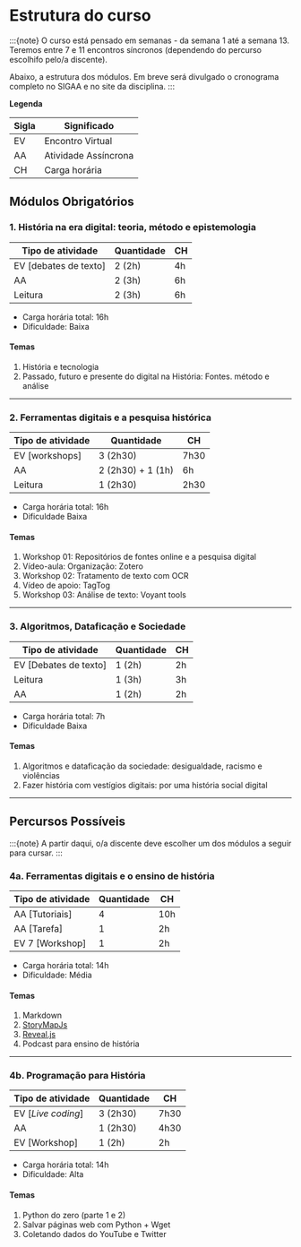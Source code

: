 # Estrutura do curso

:::{note}
O curso está pensado em semanas - da semana 1 até a semana 13. Teremos entre 7 e 11 encontros síncronos (dependendo do percurso escolhifo pelo/a discente).

Abaixo, a estrutura dos módulos. Em breve será divulgado o cronograma completo no SIGAA e no site da disciplina. 
:::

**Legenda**

| Sigla | Significado          |
| ----- | -------------------- |
| EV    | Encontro Virtual     |
| AA    | Atividade Assíncrona |
| CH    | Carga horária        |

## Módulos Obrigatórios

### 1. História na era digital: teoria, método e epistemologia

| Tipo de atividade     | Quantidade | CH   |
| --------------------- | ---------- | ---- |
| EV [debates de texto] | 2 (2h)     | 4h   |
| AA                    | 2 (3h)     | 6h   |
| Leitura               | 2 (3h)     | 6h   |

* Carga horária total: 16h
* Dificuldade: Baixa

#### Temas

1. História e tecnologia
2. Passado, futuro e presente do digital na História: Fontes. método e análise

---

### 2. Ferramentas digitais e a pesquisa histórica

| Tipo de atividade | Quantidade        | CH   |
| ----------------- | ----------------- | ---- |
| EV [workshops]    | 3 (2h30)          | 7h30 |
| AA                | 2 (2h30) + 1 (1h) | 6h |
| Leitura           | 1 (2h30)            | 2h30   |

* Carga horária total: 16h
* Dificuldade Baixa

#### Temas

1. Workshop 01: Repositórios de fontes online e a pesquisa digital
2. Vídeo-aula: Organização: Zotero
3. Workshop 02: Tratamento de texto com OCR
4. Vídeo de apoio: TagTog
5. Workshop 03: Análise de texto: Voyant tools

---

### 3. Algoritmos, Dataficação e Sociedade

| Tipo de atividade     | Quantidade | CH   |
| --------------------- | ---------- | ---- |
| EV [Debates de texto] | 1 (2h)     | 2h   |
| Leitura               | 1 (3h)     | 3h   |
| AA                    | 1 (2h)     | 2h   |

* Carga horária total: 7h
* Dificuldade Baixa

#### Temas

1. Algoritmos e dataficação da sociedade: desigualdade, racismo e violências
2. Fazer história com vestígios digitais: por uma história social digital

---

## Percursos Possíveis

:::{note}
A partir daqui, o/a discente deve escolher um dos módulos a seguir para cursar.
:::

### 4a. Ferramentas digitais e o ensino de história

| Tipo de atividade | Quantidade | CH   |
| ----------------- | ---------- | ---- |
| AA [Tutoriais]    | 4          | 10h  |
| AA [Tarefa]       | 1          | 2h   |
| EV 7 [Workshop]   | 1          | 2h   |

* Carga horária total: 14h
* Dificuldade: Média

#### Temas

1. Markdown
2. [StoryMapJs](https://storymap.knightlab.com/)
3. [Reveal.js](https://revealjs.com/)
4. Podcast  para ensino de história

---

### 4b. Programação para História

| Tipo de atividade  | Quantidade | CH   |
| ------------------ | ---------- | ---- |
| EV [*Live coding*] | 3 (2h30)   | 7h30 |
| AA                 | 1 (2h30)   | 4h30 |
| EV [Workshop]      | 1 (2h)     | 2h   |

* Carga horária total: 14h
* Dificuldade: Alta

#### Temas

1. Python do zero (parte 1 e 2)
2. Salvar páginas web com Python + Wget
3. Coletando dados do YouTube e Twitter